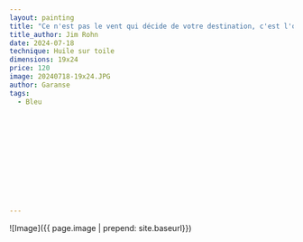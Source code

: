 ```yaml
---
layout: painting
title: "Ce n'est pas le vent qui décide de votre destination, c'est l'orientation que vous donnez à votre voile. Le vent est le même pour tous." 
title_author: Jim Rohn					                                                  
date: 2024-07-18
technique: Huile sur toile 
dimensions: 19x24
price: 120
image: 20240718-19x24.JPG 
author: Garanse
tags:
  - Bleu
  
  
  
  
  
  
  
  
  
  
  
  
---
```

![Image]({{ page.image | prepend: site.baseurl}})

